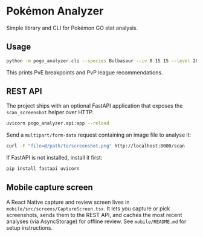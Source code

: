 # Pokémon Analyzer

Simple library and CLI for Pokémon GO stat analysis.

## Usage

```bash
python -m pogo_analyzer.cli --species Bulbasaur --iv 0 15 15 --level 20
```

This prints PvE breakpoints and PvP league recommendations.

## REST API

The project ships with an optional FastAPI application that exposes the
`scan_screenshot` helper over HTTP.

```bash
uvicorn pogo_analyzer.api:app --reload
```

Send a `multipart/form-data` request containing an image file to analyse it:

```bash
curl -F "file=@/path/to/screenshot.png" http://localhost:8000/scan
```

If FastAPI is not installed, install it first:

```bash
pip install fastapi uvicorn
```

## Mobile capture screen

A React Native capture and review screen lives in `mobile/src/screens/CaptureScreen.tsx`.
It lets you capture or pick screenshots, sends them to the REST API, and caches the most
recent analyses (via AsyncStorage) for offline review. See `mobile/README.md` for setup
instructions.
